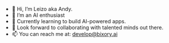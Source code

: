 - 👋 Hi, I’m Leizo aka Andy.
- 👀 I’m an AI enthusiast 
- 🌱 Currently learning to build AI-powered apps.
- 💞️ Look forward to collaborating with talented minds out there. 
- 📫 You can reach me at: develop@bixory.ai

<!---
Andybeyond/Andybeyond is a ✨ special ✨ repository because its `README.md` (this file) appears on your GitHub profile.
You can click the Preview link to take a look at your changes.
--->
